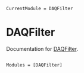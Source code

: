 ```@meta
CurrentModule = DAQFilter
```

# DAQFilter

Documentation for [DAQFilter](https://github.com/pjsjipt/DAQFilter.jl).

```@index
```

```@autodocs
Modules = [DAQFilter]
```
